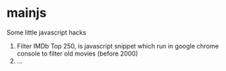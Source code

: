 mainjs
======

Some little javascript hacks<br>
1. Filter IMDb Top 250, is javascript snippet which run in google chrome console to filter old movies (before 2000)
2. ...

